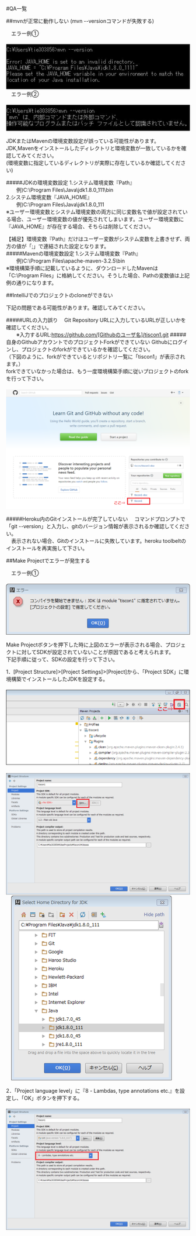 #QA一覧

##mvnが正常に動作しない (mvn --versionコマンドが失敗する)

　エラー例①  
　<img src="image/qa_javahome.png">  
　エラー例②  
　<img src="image/qa_mvnpath.png">  

JDKまたはMavenの環境変数設定が誤っている可能性があります。  
JDK,Mavenをインストールしたディレクトリと環境変数が一致しているかを確認してみてください。  
(環境変数に指定しているディレクトリが実際に存在しているか確認してください)

#####JDKの環境変数設定
1.システム環境変数『Path』  
　　例)C:\Program Files\Java\jdk1.8.0_111\bin  
2.システム環境変数『JAVA_HOME』  
　　例)C:\Program Files\Java\jdk1.8.0_111  
※ユーザー環境変数とシステム環境変数の両方に同じ変数名で値が設定されている場合、ユーザー環境変数の値が優先されてしまいます。ユーザー環境変数に『JAVA_HOME』が存在する場合、そちらは削除してください。  
  
【補足】環境変数『Path』だけはユーザー変数がシステム変数を上書きせず、両方の値が「;」で連結された設定となります。  
#####Mavenの環境変数設定
1.システム環境変数『Path』  
　　例)C:\Program Files\apache-maven-3.2.5\bin  
※環境構築手順に記載しているように、ダウンロードしたMavenは「C:\Program Files」に格納してください。そうした場合、Pathの変数値は上記例の通りになります。
  
  
##IntelliJでのプロジェクトのcloneができない

下記の問題である可能性があります。確認してみてください。  
  
#####URLの入力誤り
　Git Repository URLに入力しているURLが正しいかを確認してください。  
　　※入力するURL:https://github.com/[Githubのユーザ名]/tiscon1.git
#####自身のGithubアカウントでのプロジェクトForkができていない
Githubにログインし、プロジェクトのforkができているかを確認してください。  
（下図のように、forkができているとリポジトリ一覧に「tiscon1」が表示されます。）  
forkできていなかった場合は、もう一度環境構築手順に従いプロジェクトのforkを行って下さい。  
　<img src="image/qa_github_top.png" width="640px">

#####Heroku内のGitインストールが完了していない
　コマンドプロンプトで「git --version」と入力し、gitのバージョン情報が表示されるか確認してください。  
　表示されない場合、Gitのインストールに失敗しています。heroku toolbeltのインストールを再実施して下さい。  
  
  
##Make Projectでエラーが発生する

　エラー例①  
　<img src="image/qa_nosdk.png">  

Make Projectボタンを押下した時に上図のエラーが表示される場合、プロジェクトに対してSDKが設定されていないことが原因であると考えられます。  
下記手順に従って、SDKの設定を行って下さい。  
  
1．[Project Structure]>[Project Settings]>[Project]から、「Project SDK」に環境構築でインストールしたJDKを設定する。  
　<img src="image/qa_project_structure_1.png">  
　<img src="image/qa_project_structure_2.png">  
　<img src="image/qa_project_structure_3.png">  
  
2．「Project language level」に『8 - Lambdas, type annotations etc.』を設定し、「OK」ボタンを押下する。  
　<img src="image/qa_project_structure_4.png">
